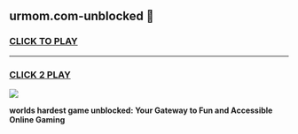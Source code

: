 
## urmom.com-unblocked 👋
<h3>
<a href="https://premium.freeplayer.one?title=urmom.com-unblocked&ref=14F">CLICK TO PLAY</a></h3>
<hr>

<h3>
<a href="https://premium.freeplayer.one?title=urmom.com-unblocked&ref=14F">CLICK 2 PLAY</a>
  
</h3>

<a href="https://premium.freeplayer.one?title=urmom.com-unblocked&ref=12F/"><img src="https://clearcache.store/games.png"></a>


**worlds hardest game unblocked: Your Gateway to Fun and Accessible Online Gaming**
